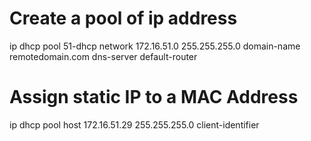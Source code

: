 # Create a pool of ip address
ip dhcp pool 51-dhcp
   network 172.16.51.0 255.255.255.0
   domain-name remotedomain.com
   dns-server <internal dns server> <external dns server>
   default-router <default router ip>

# Assign static IP to a MAC Address
ip dhcp pool <hostname>
   host 172.16.51.29 255.255.255.0
   client-identifier <client mac address in this format aaaq.bbbb.cccc>
